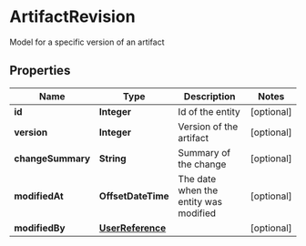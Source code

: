 

# ArtifactRevision

Model for a specific version of an artifact

## Properties

| Name | Type | Description | Notes |
|------------ | ------------- | ------------- | -------------|
|**id** | **Integer** | Id of the entity |  [optional] |
|**version** | **Integer** | Version of the artifact |  [optional] |
|**changeSummary** | **String** | Summary of the change |  [optional] |
|**modifiedAt** | **OffsetDateTime** | The date when the entity was modified |  [optional] |
|**modifiedBy** | [**UserReference**](UserReference.md) |  |  [optional] |



